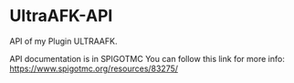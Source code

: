 # UltraAFK-API
API of my Plugin ULTRAAFK.

API documentation is in SPIGOTMC
You can follow this link for more info:
https://www.spigotmc.org/resources/83275/
